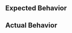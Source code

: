 ## Expected Behavior
<!-- What did you expect Launchpad to do? -->


## Actual Behavior
<!-- What did happened with Launchpad that was incorrect or a bug? -->

